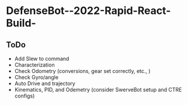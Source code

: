 # DefenseBot--2022-Rapid-React-Build-
## ToDo
- Add Slew to command
- Characterization
- Check Odometry (conversions, gear set correctly, etc., )
- Check Gyro/angle 
- Auto Drive and trajectory
- Kinematics, PID, and Odemetry (consider SwerveBot setup and CTRE configs)
